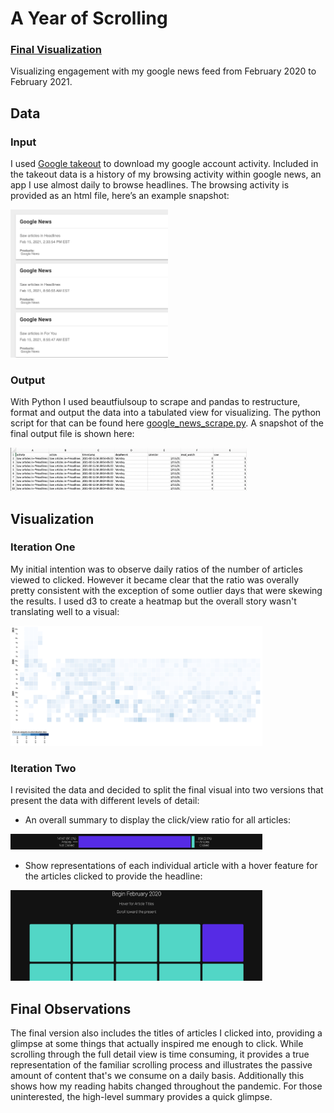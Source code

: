 
# A Year of Scrolling
### [Final Visualization](https://justinkraus.github.io/news/)

Visualizing engagement with my google news feed from February 2020 to February 2021.

## Data
### Input
I used [Google takeout](https://takeout.google.com/) to download my google account activity. Included in the takeout data is a history of my browsing activity within google news, an app I use almost daily to browse headlines. The browsing activity is provided as an html file, here’s an example snapshot:

<img src="googleNewsTakeout.png" height="50%" width="50%">

### Output
With Python I used beautfiulsoup to scrape and pandas to restructure, format and output the data into a tabulated view for visualizing. The python script for that can be found here [google_news_scrape.py](https://github.com/justinkraus/news/blob/master/google_news_scrape.py). A snapshot of the final output file is shown here:

<img src="googleNewsTable.png" height="50%" width="75%">

## Visualization
### Iteration One

My initial intention was to observe daily ratios of the number of articles viewed to clicked. However it became clear that the ratio was overally pretty consistent with the exception of some outlier days that were skewing the results. I used d3 to create a heatmap but the overall story wasn't translating well to a visual:

<img src="heatmapDraft.png" height="50%" width="80%">

### Iteration Two

I revisited the data and decided to split the final visual into two versions that present the data with different levels of detail:

-   An overall summary to display the click/view ratio for all articles:
<img src="finalNewsViz1.png" height="50%" width="80%">

-   Show representations of each individual article with a hover feature for the articles clicked to provide the headline:
<img src="finalNewsViz2.png" height="50%" width="80%">


## Final Observations

The final version also includes the titles of articles I clicked into, providing a glimpse at some things that actually inspired me enough to click. While scrolling through the full detail view is time consuming, it provides a true representation of the familiar scrolling process and illustrates the passive amount of content that's we consume on a daily basis. Additionally this shows how my reading habits changed throughout the pandemic. For those uninterested, the high-level summary provides a quick glimpse.